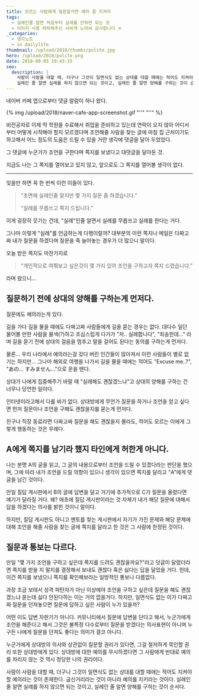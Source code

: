 ```yaml
---
title: 모르는 사람에게 질문할거면 예의 좀 지켜라
tags:
  - 실례인줄 알면 처음부터 실례를 안하면 되는 것
  - 이미지 사용 허락해주신 시바개 노마씨 감사합니다 ㅎ
_categories:
  - 생각노트
  - in dailylife
thumbnail: /upload/2018/thumbs/polite.jpg
hero: /upload/2018/polite.png
date: 2018-09-05 19:43:15
seo:
  description: |
    사람이 사람을 대할 때, 더구나 그것이 일면식도 없는 상대를 대할 때에는 적어도 지켜야할 예의라는 것이 존재한다.
    실례인 줄 알면 실례를 하지 않으면 되는 것이고, 실례인 줄 알면 양해를 구하는 것이 순서다.
---
```



네이버 카페 앱으로부터 댓글 알람이 하나 왔다.

<p>
  {% img /upload/2018/naver-cafe-app-screenshot.gif "''" "''" %}
</p>

비전공자로 이제 막 학원을 수료해서 취업을 준비하고 있는데 연락이 오지 않아 어디서부터 어떻게 시작해야 할지 모르겠다며
조언해줄 사람을 찾는 글에 마침 집 근처이기도 하고해서 어느 정도의 도움은 드릴 수 있을 거란 생각에 댓글을 달아 두었었다.

그 댓글에 누군가가 조언을 구한다며 쪽지를 보냈다고 대댓글을 달아둔 것.

지금도 나는 그 쪽지를 열어보고 있지 않고, 앞으로도 그 쪽지를 열어볼 생각이 없다.

---

잊을만 하면 꼭 한 번씩 이런 이들이 있다.

> &ldquo;초면에 실례인줄 알지만 몇 가지 질문 좀 하겠습니다.&rdquo;
>
> &ldquo;실례를 무릅쓰고 쪽지 드립니다.&rdquo;

이게 굉장히 웃기는 건데, "실례"인줄 알면서 실례를 무릅쓰고 실례를 한다는 거다.

그나마 이렇게 "실례"를 언급하는게 다행이랄까?
대부분의 이런 쪽지나 메일은 다짜고짜 내가 질문을 하겠다며 질문을 죽 늘어놓는 경우가 더 많으니 말이다.

오늘 받은 쪽지도 마찬가지로

>&ldquo;개인적으로 여쭤보고 싶은것이 몇 가지 있어 조언을 구하고자 쪽지 드렸습니다.&rdquo;

라며 왔으니...

## 질문하기 전에 상대의 양해를 구하는게 먼저다.

질문에도 예의라는게 있다.

길을 가다 길을 물을 때에도 다짜고짜 사람들에게 길을 묻는 경우는 없다. 대다수 일단 물어볼 만한 사람을 물색(?)하고
조심스럽게 다가가 "저.. 실례합니다", "죄송한데..." 라며 길을 묻기 전에 상대의 걸음을 멈추고 말을 걸어도 된다는
동의를 구하는게 먼저다.

물론... 우리 나라에서 예의라는걸 갖다 버린 인간들이 많아져서 이런 사람들이 별로 없기는 하지만...
그나마 해외로 여행을 나가서 길을 물을 때에는 적어도 "Excuse me..?", "あの... すみません..."으로 운을 뗀다.

상대가 나에게 집중해주기 바랄 때 "실례해도 괜찮겠느냐"고 상대의 양해를 구하는 건 너무나 당연한 일이다.

인터넷이라고해서 다를 바가 없다.
상대방에게 무언가 질문을 하거나 조언을 얻고 싶다면 먼저 질문이나 조언을 구해도 괜찮을지를 묻는게 먼저다.

친구나 직장 동료라면 다짜고짜 질문을 해도 괜찮을지 몰라도, 적어도 모르는 이에게 그렇게 행동하는 것은 무례다.

## A에게 쪽지를 남기라 했지 타인에게 허한게 아니다.

나는 분명 A의 글을 읽고, 그 글의 내용으로부터 조언을 드릴 수 있겠다라는 판단을 했으며, 그에 따라 내가 조언을 드릴
의향이 있으니 생각이 있으면 쪽지를 달라고 "A"에게 댓글을 남긴 것이다.

만일 질답 게시판에서 B의 글에 답변을 달고 거기에 추가적으로 C가 질문을 올렸다면 얘기가 달라질 거다.
왜? 애초에 질답 게시판이라는 것 자체가 내가 해당 질문에 대해서 답을 하겠다는 의사를 밝힌 것이니 말이다.

하지만, 질답 게시판도 아니고 멘토를 찾는 게시판에서 자기가 가진 문제와 해당 문제에 대해 조언을 해줄 사람을 찾는 글에
쪽지를 달라고 한 것은 그 사람에 한정된 것이다.

## 질문과 통보는 다르다.

만일 "몇 가지 조언을 구하고 싶은데 쪽지를 드려도 괜찮을까요?"라고 덧글이 달렸더라면 쪽지를 받을 지 말지를 결정해서
보내도 괜찮다 혹은 싫다는 답을 달았을 거다. 헌데, 이건 쪽지를 보냈으니 쪽지를 확인해보라는 일방적인 통보나 다름없다.

과장 조금 보태서 성격 파탄자가 아닌 이상에야 조언을 구하고 싶은데 질문을 해도 괜찮겠느냐 묻는데 싫다 안된다하는 이는
거의 없을거다. 하지만, 일면식도 없는 이가 다짜고짜 질문을 던져놓으면 질문에 답하고 싶은 사람이 누가 있을까?

어떤 이도 답변 자판기가 아니다. 커뮤니티에서 질문에 답변을 단다고 해서, 누군가에게 조언을 해준다고 해서
그것은 불특정 다수로부터 질문을 받겠다는 의사표현이 아니며 누구든 나에게 질문을 던져도 좋다는 의미가 결코 아니다.

누군가에게 상대방의 의사와 상관없이 질문할 권리가 있다면, 그걸 철저하게 묵인할 권리 또한 상대방에게 있다.
상대방에 대한 예의를 무시하겠다면 그 사람에게 반대로 예의를 차리지 않는 것 역시 정당한 나의 권리이다.

사람이 사람을 대할 때, 더구나 그것이 일면식도 없는 상대를 대할 때에는 적어도 지켜야할 예의라는 것이 존재한다.
굽신거리라는 것이 아니라 예의를 지키라는 것이다. 실례인 줄 알면 실례를 하지 않으면 되는 것이고, 실례인 줄 알면
양해를 구하는 것이 순서다.